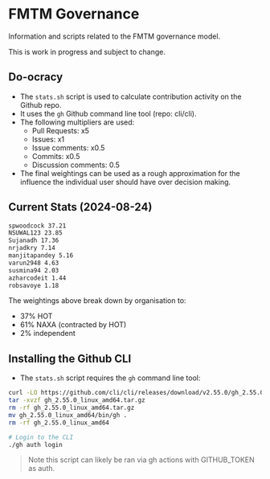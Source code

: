 # FMTM Governance

Information and scripts related to the FMTM governance model.

This is work in progress and subject to change.

## Do-ocracy

- The `stats.sh` script is used to calculate contribution activity on the
  Github repo.
- It uses the `gh` Github command line tool (repo: cli/cli).
- The following multipliers are used:
  - Pull Requests: x5
  - Issues: x1
  - Issue comments: x0.5
  - Commits: x0.5
  - Discussion comments: 0.5
- The final weightings can be used as a rough approximation for the 
  influence the individual user should have over decision making.

## Current Stats (2024-08-24)

```bash
spwoodcock 37.21
NSUWAL123 23.85
Sujanadh 17.36
nrjadkry 7.14
manjitapandey 5.16
varun2948 4.63
susmina94 2.03
azharcodeit 1.44
robsavoye 1.18
```

The weightings above break down by organisation to:
- 37% HOT
- 61% NAXA (contracted by HOT)
- 2% independent

## Installing the Github CLI

- The `stats.sh` script requires the `gh` command line tool:

```bash
curl -LO https://github.com/cli/cli/releases/download/v2.55.0/gh_2.55.0_linux_amd64.tar.gz
tar -xvzf gh_2.55.0_linux_amd64.tar.gz
rm -rf gh_2.55.0_linux_amd64.tar.gz
mv gh_2.55.0_linux_amd64/bin/gh .
rm -rf gh_2.55.0_linux_amd64

# Login to the CLI
./gh auth login
```

> Note this script can likely be ran via gh actions with GITHUB_TOKEN as auth.